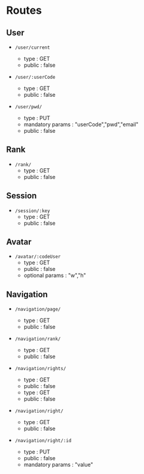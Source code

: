 # Routes

## User

* `/user/current`
    * type : GET
    * public : false

* `/user/:userCode`
    * type : GET
    * public : false

* `/user/pwd/`
    * type : PUT
    * mandatory params : "userCode","pwd","email"
    * public : false

## Rank

* `/rank/`
    * type : GET
    * public : false

## Session

* `/session/:key`
    * type : GET
    * public : false

## Avatar

* `/avatar/:codeUser`
    * type : GET
    * public : false
    * optional params : "w","h"

## Navigation

* `/navigation/page/`
    * type : GET
    * public : false

* `/navigation/rank/`
    * type : GET
    * public : false

* `/navigation/rights/`
    * type : GET
    * public : false
    * type : GET
    * public : false

* `/navigation/right/`
    * type : GET
    * public : false

* `/navigation/right/:id`
    * type : PUT
    * public : false
    * mandatory params : "value"